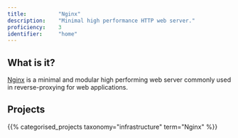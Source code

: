 ```yaml
---
title: 			"Nginx"
description: 	"Minimal high performance HTTP web server."
proficiency:	3
identifier:		"home"
---
```


## What is it?
[Nginx](https://www.nginx.com/) is a minimal and modular high performing web server commonly used in reverse-proxying for web applications.

## Projects
{{% categorised_projects taxonomy="infrastructure" term="Nginx" %}}